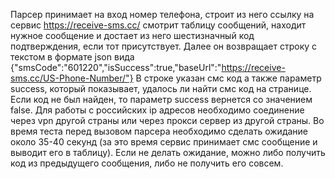 Парсер принимает на вход номер телефона, строит из него ссылку на сервис
https://receive-sms.cc/ 
смотрит таблицу сообщений, находит нужное сообщение и достает из него шестизначный код подтверждения,
если тот присутствует. Далее он возвращает строку с текстом в формате json вида
{"smsCode":"601220","isSuccess":true,"baseUrl":"https://receive-sms.cc/US-Phone-Number/"}
В строке указан смс код а также параметр success, который показывает, удалось ли найти смс код на странице.
Если код не был найден, то параметр success вернется со значением false. Для работы с российских ip адресов 
необходимо соединение через vpn другой страны или через прокси сервер из другой страны. 
Во время теста перед вызовом парсера необходимо сделать ожидание около 35-40 секунд (за это время сервис
принимает смс сообщение и выводит его в таблицу). Если не делать ожидание, можно либо получить код из предыдущего
сообщения, либо не получить его совсем. 